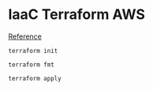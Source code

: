 # IaaC Terraform AWS
[Reference](https://learn.hashicorp.com/tutorials/terraform/module-use?in=terraform/modules)<br>
```
terraform init
```
``` 
terraform fmt
```
```
terraform apply
```